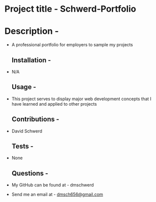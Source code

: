   # Project title - Schwerd-Portfolio 
  # Description - 
* A professional portfolio for employers to sample my projects 

  ## Installation - 
* N/A 

  ## Usage - 
* This project serves to display major web development concepts that I have learned and applied to other projects 

  ## Contributions - 
* David Schwerd 

  ## Tests - 
* None 

  ## Questions - 
* My GitHub can be found at - dmschwerd 
* Send me an email at - dmsch656@gmail.com 


